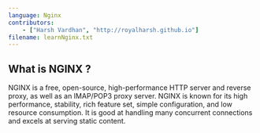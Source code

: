 ```yaml
---
language: Nginx
contributors:
    - ["Harsh Vardhan", "http://royalharsh.github.io"]
filename: learnNginx.txt
---
```


## What is NGINX ?

NGINX is a free, open-source, high-performance HTTP server and reverse proxy, as well as an IMAP/POP3 proxy server. NGINX
is known for its high performance, stability, rich feature set, simple configuration, and low resource consumption. It is good at handling many concurrent connections and excels at serving static content.
